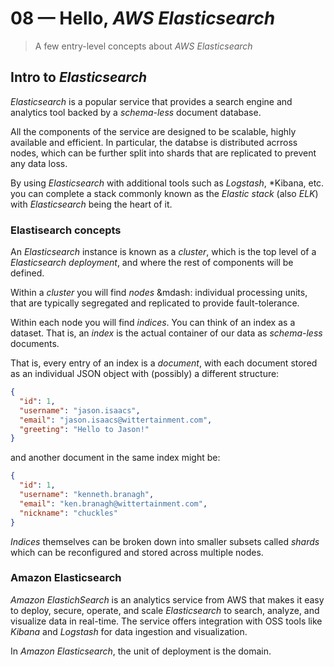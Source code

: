 # 08 &mdash; Hello, *AWS Elasticsearch*
> A few entry-level concepts about *AWS Elasticsearch*

## Intro to *Elasticsearch*

*Elasticsearch* is a popular service that provides a search engine and analytics tool backed by a *schema-less* document database.

All the components of the service are designed to be scalable, highly available and efficient. In particular, the databse is distributed acrross nodes, which can be further split into shards that are replicated to prevent any data loss.

By using *Elasticsearch* with additional tools such as *Logstash*, *Kibana, etc. you can complete a stack commonly known as the *Elastic stack* (also *ELK*) with *Elasticsearch* being the heart of it.

### Elastisearch concepts

An *Elasticsearch* instance is known as a *cluster*, which is the top level of a *Elasticsearch deployment*, and where the rest of components will be defined.

Within a *cluster* you will find *nodes* &mdash: individual processing units, that are typically segregated and replicated to provide fault-tolerance.

Within each node you will find *indices*. You can think of an index as a dataset. That is, an *index* is the actual container of our data as *schema-less* documents.

That is, every entry of an index is a *document*, with each document stored as an individual JSON object with (possibly) a different structure:

```json
{
  "id": 1,
  "username": "jason.isaacs",
  "email": "jason.isaacs@wittertainment.com",
  "greeting": "Hello to Jason!"
}
```

and another document in the same index might be:
```json
{
  "id": 1,
  "username": "kenneth.branagh",
  "email": "ken.branagh@wittertainment.com",
  "nickname": "chuckles"
}
```

*Indices* themselves can be broken down into smaller subsets called *shards* which can be reconfigured and stored across multiple nodes.

### Amazon Elasticsearch

*Amazon ElastichSearch* is an analytics service from AWS that makes it easy to deploy, secure, operate, and scale *Elasticsearch* to search, analyze, and visualize data in real-time. The service offers integration with OSS tools like *Kibana* and *Logstash* for data ingestion and visualization.

In *Amazon Elasticsearch*, the unit of deployment is the domain.

